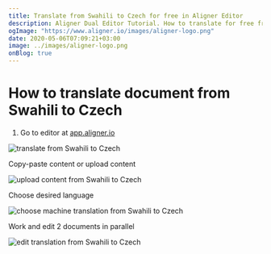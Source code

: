 ```yaml
---
title: Translate from Swahili to Czech for free in Aligner Editor
description: Aligner Dual Editor Tutorial. How to translate for free from Swahili to Czech. Aligner is multilingual document management platform. 
ogImage: "https://www.aligner.io/images/aligner-logo.png"
date: 2020-05-06T07:09:21+03:00
image: ../images/aligner-logo.png
onBlog: true
---
```


# How to translate document from Swahili to Czech

1. Go to editor at [app.aligner.io](https://app.aligner.io "Aligner App web page")

![translate from Swahili to Czech](../aligner-blank-editor.png "translate from Swahili to Czech")

Copy-paste content or upload content

![upload content from Swahili to Czech](../aligner-uploaded-document.png "upload content from Swahili to Czech")

Choose desired language

![choose machine translation from Swahili to Czech](../aligner-language-dropdown.png "choose machine translation from Swahili to Czech")

Work and edit 2 documents in parallel

![edit translation from Swahili to Czech](../aligner-double-sitded-editor.png "edit translation from Swahili to Czech")

